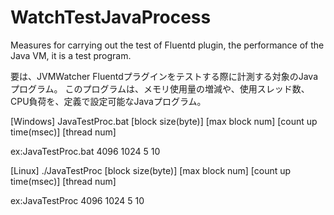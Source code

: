 WatchTestJavaProcess
====================

Measures for carrying out the test of Fluentd plugin, the performance of the Java VM, it is a test program.

要は、JVMWatcher Fluentdプラグインをテストする際に計測する対象のJavaプログラム。
このプログラムは、メモリ使用量の増減や、使用スレッド数、CPU負荷を、定義で設定可能なJavaプログラム。

[Windows]
JavaTestProc.bat [block size(byte)] [max block num] [count up time(msec)] [thread num]

ex:JavaTestProc.bat 4096 1024 5 10

[Linux]
./JavaTestProc [block size(byte)] [max block num] [count up time(msec)] [thread num]

ex:JavaTestProc 4096 1024 5 10


